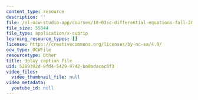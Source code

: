 ```yaml
---
content_type: resource
description: ''
file: /ol-ocw-studio-app/courses/18-03sc-differential-equations-fall-2011/5289392d9fd454299742ba0adacac8f3_zreI4HllD80.vtt
file_size: 55844
file_type: application/x-subrip
learning_resource_types: []
license: https://creativecommons.org/licenses/by-nc-sa/4.0/
ocw_type: OCWFile
resourcetype: Other
title: 3play caption file
uid: 5289392d-9fd4-5429-9742-ba0adacac8f3
video_files:
  video_thumbnail_file: null
video_metadata:
  youtube_id: null
---
```

